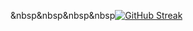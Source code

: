 &nbsp&nbsp&nbsp&nbsp[![GitHub Streak](https://github-readme-streak-stats.herokuapp.com?user=choudharysxc)](https://git.io/streak-stats)

<!---
choudharysxc/choudharysxc is a ✨ special ✨ repository because its `README.md` (this file) appears on your GitHub profile.
You can click the Preview link to take a look at your changes.
--->
